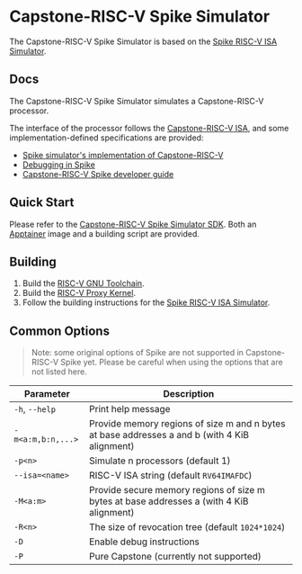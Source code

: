 # Capstone-RISC-V Spike Simulator

The Capstone-RISC-V Spike Simulator is based on the [Spike RISC-V ISA Simulator](https://github.com/riscv-software-src/riscv-isa-sim).

## Docs

The Capstone-RISC-V Spike Simulator simulates a Capstone-RISC-V processor.

The interface of the processor follows the [Capstone-RISC-V ISA](https://capstone.kisp-lab.org/specs/), and some implementation-defined specifications are provided:

- [Spike simulator's implementation of Capstone-RISC-V](docs/spike-impl.adoc)
- [Debugging in Spike](docs/spike-debug.adoc)
- [Capstone-RISC-V Spike developer guide](docs/dev-manual.adoc)

## Quick Start

Please refer to the [Capstone-RISC-V Spike Simulator SDK](https://github.com/project-starch/transcapstone-sim).
Both an [Apptainer](https://apptainer.org/) image and a building script are provided.

## Building

1. Build the [RISC-V GNU Toolchain](https://github.com/riscv-collab/riscv-gnu-toolchain/).
2. Build the [RISC-V Proxy Kernel](https://github.com/riscv-software-src/riscv-pk/).
3. Follow the building instructions for the [Spike RISC-V ISA Simulator](https://github.com/riscv-software-src/riscv-isa-sim).

## Common Options

> Note: some original options of Spike are not supported in Capstone-RISC-V Spike yet. Please be careful when using the options that are not listed here.

| Parameter | Description |
| --- | --- |
| `-h`, `--help` | Print help message |
| `-m<a:m,b:n,...>` | Provide memory regions of size m and n bytes at base addresses a and b (with 4 KiB alignment) |
| `-p<n>` | Simulate n processors (default 1) |
| `--isa=<name>` | RISC-V ISA string (default `RV64IMAFDC`)
| `-M<a:m>` | Provide secure memory regions of size m bytes at base addresses a (with 4 KiB alignment) |
| `-R<n>` | The size of revocation tree (default `1024*1024`) |
| `-D` | Enable debug instructions | RISC-V privilege modes supported (default `msu`) |
| `-P` | Pure Capstone (currently not supported) |
